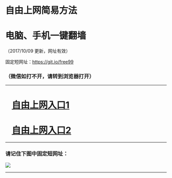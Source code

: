﻿# 自由上网简易方法

# 电脑、手机一键翻墙

（2017/10/09 更新，网址有效）

固定短网址：https://git.io/free99

### （微信如打不开，请转到浏览器打开）


***





# &nbsp;&nbsp; <a href="http://ft2032530789.fwq-tz-1001.info/fwqtz01.html?t=10090011325 " target="_blank">自由上网入口1</a>
# &nbsp;&nbsp; <a href="http://ft2265225849.fwq-tz-1002.info/fwqtz02.html?t=100900118356 " target="_blank">自由上网入口2</a>
***

### 请记住下图中固定短网址：

<img src="https://s3-us-west-2.amazonaws.com/fwq-1001/yjfq-20170905okok.png" /> 


***

